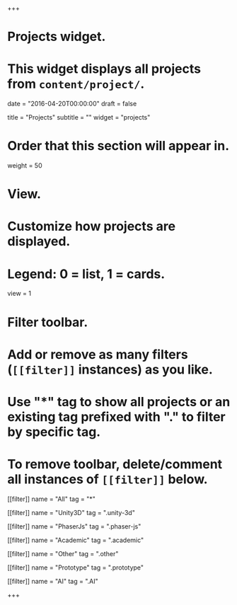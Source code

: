 +++
# Projects widget.
# This widget displays all projects from `content/project/`.

date = "2016-04-20T00:00:00"
draft = false

title = "Projects"
subtitle = ""
widget = "projects"

# Order that this section will appear in.
weight = 50

# View.
# Customize how projects are displayed.
# Legend: 0 = list, 1 = cards.
view = 1

# Filter toolbar.
# Add or remove as many filters (`[[filter]]` instances) as you like.
# Use "*" tag to show all projects or an existing tag prefixed with "." to filter by specific tag.
# To remove toolbar, delete/comment all instances of `[[filter]]` below.
[[filter]]
  name = "All"
  tag = "*"
  
[[filter]]
  name = "Unity3D"
  tag = ".unity-3d"

[[filter]]
  name = "PhaserJs"
  tag = ".phaser-js"

[[filter]]
  name = "Academic"
  tag = ".academic"

[[filter]]
  name = "Other"
  tag = ".other"
  
[[filter]]
  name = "Prototype"
  tag = ".prototype"

[[filter]]
  name = "AI"
  tag = ".AI"

+++

